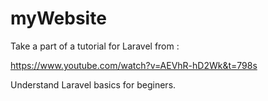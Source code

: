 # myWebsite

Take a part of a tutorial for Laravel from : 

https://www.youtube.com/watch?v=AEVhR-hD2Wk&t=798s

Understand Laravel basics for beginers.
